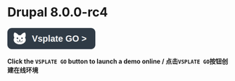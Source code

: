 # Drupal 8.0.0-rc4

<a href="https://www.vsplate.com/?docker-compose=https://github.com/vsplate/dcenvs/drupal/8.0.0-rc4"><img alt="VSPLATE GO" src="https://raw.githubusercontent.com/vsplate/images/master/vsgo_btn.png" width="200px"></a>

**Click the `VSPLATE GO` button to launch a demo online / 点击`VSPLATE GO`按钮创建在线环境**